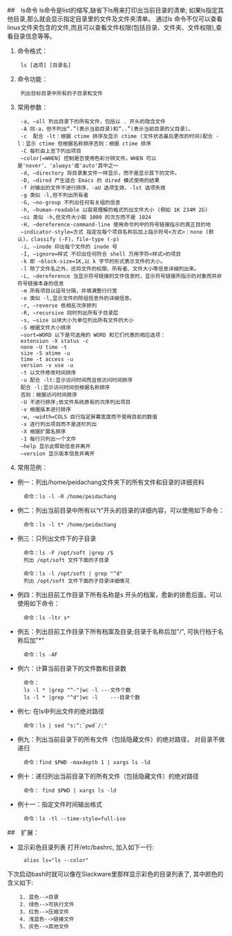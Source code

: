 ##　ls命令
ls命令是list的缩写,缺省下ls用来打印出当前目录的清单;
如果ls指定其他目录,那么就会显示指定目录里的文件及文件夹清单。
通过ls 命令不仅可以查看linux文件夹包含的文件,而且可以查看文件权限(包括目录、文件夹、文件权限),查看目录信息等等。

1. 命令格式：

        ls [选项] [目录名]

2. 命令功能：

        列出目标目录中所有的子目录和文件

3. 常用参数：

        -a, –all 列出目录下的所有文件，包括以 . 开头的隐含文件
        -A 同-a，但不列出“.”(表示当前目录)和“..”(表示当前目录的父目录)。
        -c  配合 -lt：根据 ctime 排序及显示 ctime (文件状态最后更改的时间)配合 -l：显示 ctime 但根据名称排序否则：根据 ctime 排序
        -C 每栏由上至下列出项目
        –color[=WHEN] 控制是否使用色彩分辨文件。WHEN 可以是'never'、'always'或'auto'其中之一
        -d, –directory 将目录象文件一样显示，而不是显示其下的文件。
        -D, –dired 产生适合 Emacs 的 dired 模式使用的结果
        -f 对输出的文件不进行排序，-aU 选项生效，-lst 选项失效
        -g 类似 -l,但不列出所有者
        -G, –no-group 不列出任何有关组的信息
        -h, –human-readable 以容易理解的格式列出文件大小 (例如 1K 234M 2G)
        –si 类似 -h,但文件大小取 1000 的次方而不是 1024
        -H, –dereference-command-line 使用命令列中的符号链接指示的真正目的地
        –indicator-style=方式 指定在每个项目名称后加上指示符号<方式>：none (默认)，classify (-F)，file-type (-p)
        -i, –inode 印出每个文件的 inode 号
        -I, –ignore=样式 不印出任何符合 shell 万用字符<样式>的项目
        -k 即 –block-size=1K,以 k 字节的形式表示文件的大小。
        -l 除了文件名之外，还将文件的权限、所有者、文件大小等信息详细列出来。
        -L, –dereference 当显示符号链接的文件信息时，显示符号链接所指示的对象而并非符号链接本身的信息
        -m 所有项目以逗号分隔，并填满整行行宽
        -o 类似 -l,显示文件的除组信息外的详细信息。
        -r, –reverse 依相反次序排列
        -R, –recursive 同时列出所有子目录层
        -s, –size 以块大小为单位列出所有文件的大小
        -S 根据文件大小排序
        –sort=WORD 以下是可选用的 WORD 和它们代表的相应选项：
        extension -X status -c
        none -U time -t
        size -S atime -u
        time -t access -u
        version -v use -u
        -t 以文件修改时间排序
        -u 配合 -lt:显示访问时间而且依访问时间排序
        配合 -l:显示访问时间但根据名称排序
        否则：根据访问时间排序
        -U 不进行排序;依文件系统原有的次序列出项目
        -v 根据版本进行排序
        -w, –width=COLS 自行指定屏幕宽度而不使用目前的数值
        -x 逐行列出项目而不是逐栏列出
        -X 根据扩展名排序
        -1 每行只列出一个文件
        –help 显示此帮助信息并离开
        –version 显示版本信息并离开

4. 常用范例：

* 例一：列出/home/peidachang文件夹下的所有文件和目录的详细资料

        命令：ls -l -R /home/peidachang

* 例二：列出当前目录中所有以“t”开头的目录的详细内容，可以使用如下命令：

        命令：ls -l t* /home/peidachang

* 例三：只列出文件下的子目录

        命令：ls -F /opt/soft |grep /$
        列出 /opt/soft 文件下面的子目录

        命令：ls -l /opt/soft | grep "^d"
        列出 /opt/soft 文件下面的子目录详细情况

* 例四：列出目前工作目录下所有名称是s 开头的档案，愈新的排愈后面，可以使用如下命令：

        命令：ls -ltr s*

* 例五：列出目前工作目录下所有档案及目录;目录于名称后加"/", 可执行档于名称后加"*"

        命令：ls -AF

* 例六：计算当前目录下的文件数和目录数

        命令：
        ls -l * |grep "^-"|wc -l ---文件个数
        ls -l * |grep "^d"|wc -l    ---目录个数

* 例七: 在ls中列出文件的绝对路径

        命令：ls | sed "s:^:`pwd`/:"

* 例九：列出当前目录下的所有文件（包括隐藏文件）的绝对路径， 对目录不做递归

        命令：find $PWD -maxdepth 1 | xargs ls -ld

* 例十：递归列出当前目录下的所有文件（包括隐藏文件）的绝对路径

        命令： find $PWD | xargs ls -ld

* 例十一：指定文件时间输出格式

        命令：ls -tl --time-style=full-iso

##　扩展：
* 显示彩色目录列表
打开/etc/bashrc, 加入如下一行:

        alias ls="ls --color"

下次启动bash时就可以像在Slackware里那样显示彩色的目录列表了, 其中颜色的含义如下:

        1. 蓝色-->目录
        2. 绿色-->可执行文件
        3. 红色-->压缩文件
        4. 浅蓝色-->链接文件
        5. 灰色-->其他文件